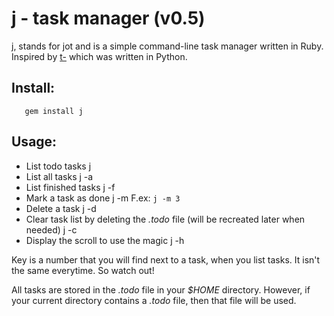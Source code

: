 j - task manager (v0.5)
=================

j, stands for jot and is a simple command-line task manager written in Ruby. Inspired by [t-](http://www.penzba.co.uk/t-/t-.html) which was written in Python.

Install:
--------

       gem install j

Usage:
-------

* List todo tasks
       j
* List all tasks
       j -a
* List finished tasks
       j -f
* Mark a task as done
       j -m <key>
  F.ex: `j -m 3`
* Delete a task
       j -d <key>
* Clear task list by deleting the *.todo* file (will be recreated later when needed)
       j -c
* Display the scroll to use the magic
       j -h

Key is a number that you will find next to a task, when you list tasks. It isn't the same everytime. So watch out!

All tasks are stored in the *.todo* file in your *$HOME* directory. However, if your current directory contains a *.todo* file, then that file will be used.


